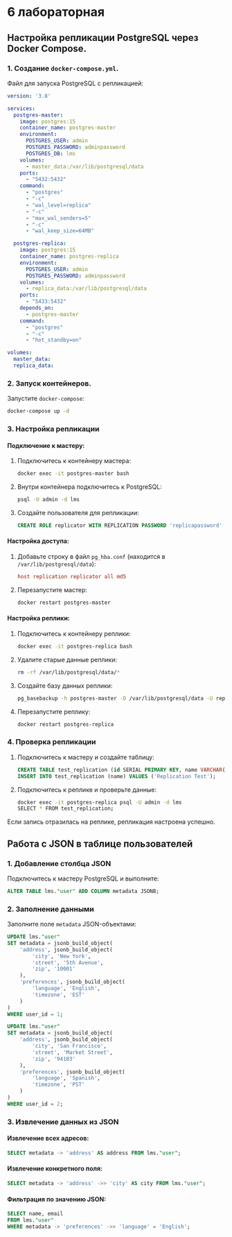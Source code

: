 # 6 лабораторная

## Настройка репликации PostgreSQL через Docker Compose.

### 1. Создание `docker-compose.yml`.
Файл для запуска PostgreSQL с репликацией:
```yaml
version: '3.8'

services:
  postgres-master:
    image: postgres:15
    container_name: postgres-master
    environment:
      POSTGRES_USER: admin
      POSTGRES_PASSWORD: adminpassword
      POSTGRES_DB: lms
    volumes:
      - master_data:/var/lib/postgresql/data
    ports:
      - "5432:5432"
    command:
      - "postgres"
      - "-c"
      - "wal_level=replica"
      - "-c"
      - "max_wal_senders=5"
      - "-c"
      - "wal_keep_size=64MB"

  postgres-replica:
    image: postgres:15
    container_name: postgres-replica
    environment:
      POSTGRES_USER: admin
      POSTGRES_PASSWORD: adminpassword
    volumes:
      - replica_data:/var/lib/postgresql/data
    ports:
      - "5433:5432"
    depends_on:
      - postgres-master
    command:
      - "postgres"
      - "-c"
      - "hot_standby=on"

volumes:
  master_data:
  replica_data:
```

### 2. Запуск контейнеров.
Запустите `docker-compose`:
```bash
docker-compose up -d
```

### 3. Настройка репликации

#### Подключение к мастеру:
1. Подключитесь к контейнеру мастера:
   ```bash
   docker exec -it postgres-master bash
   ```
2. Внутри контейнера подключитесь к PostgreSQL:
   ```bash
   psql -U admin -d lms
   ```
3. Создайте пользователя для репликации:
   ```sql
   CREATE ROLE replicator WITH REPLICATION PASSWORD 'replicapassword' LOGIN;
   ```

#### Настройка доступа:
1. Добавьте строку в файл `pg_hba.conf` (находится в `/var/lib/postgresql/data`):
   ```conf
   host replication replicator all md5
   ```

2. Перезапустите мастер:
   ```bash
   docker restart postgres-master
   ```

#### Настройка реплики:
1. Подключитесь к контейнеру реплики:
   ```bash
   docker exec -it postgres-replica bash
   ```
2. Удалите старые данные реплики:
   ```bash
   rm -rf /var/lib/postgresql/data/*
   ```
3. Создайте базу данных реплики:
   ```bash
   pg_basebackup -h postgres-master -D /var/lib/postgresql/data -U replicator -Fp -Xs -P -R
   ```

4. Перезапустите реплику:
   ```bash
   docker restart postgres-replica
   ```

### 4. Проверка репликации
1. Подключитесь к мастеру и создайте таблицу:
   ```sql
   CREATE TABLE test_replication (id SERIAL PRIMARY KEY, name VARCHAR(100));
   INSERT INTO test_replication (name) VALUES ('Replication Test');
   ```

2. Подключитесь к реплике и проверьте данные:
   ```bash
   docker exec -it postgres-replica psql -U admin -d lms
   SELECT * FROM test_replication;
   ```

Если запись отразилась на реплике, репликация настроена успешно.

## Работа с JSON в таблице пользователей

### 1. Добавление столбца JSON
Подключитесь к мастеру PostgreSQL и выполните:
```sql
ALTER TABLE lms."user" ADD COLUMN metadata JSONB;
```

### 2. Заполнение данными
Заполните поле `metadata` JSON-объектами:
```sql
UPDATE lms."user"
SET metadata = jsonb_build_object(
    'address', jsonb_build_object(
        'city', 'New York',
        'street', '5th Avenue',
        'zip', '10001'
    ),
    'preferences', jsonb_build_object(
        'language', 'English',
        'timezone', 'EST'
    )
)
WHERE user_id = 1;

UPDATE lms."user"
SET metadata = jsonb_build_object(
    'address', jsonb_build_object(
        'city', 'San Francisco',
        'street', 'Market Street',
        'zip', '94103'
    ),
    'preferences', jsonb_build_object(
        'language', 'Spanish',
        'timezone', 'PST'
    )
)
WHERE user_id = 2;
```

### 3. Извлечение данных из JSON
#### Извлечение всех адресов:
```sql
SELECT metadata -> 'address' AS address FROM lms."user";
```

#### Извлечение конкретного поля:
```sql
SELECT metadata -> 'address' ->> 'city' AS city FROM lms."user";
```

#### Фильтрация по значению JSON:
```sql
SELECT name, email
FROM lms."user"
WHERE metadata -> 'preferences' ->> 'language' = 'English';
```
